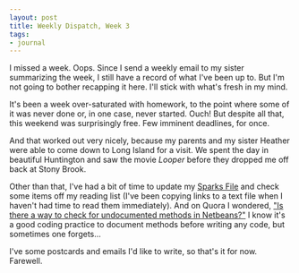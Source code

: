 ```yaml
---
layout: post
title: Weekly Dispatch, Week 3
tags:
- journal
---
```


I missed a week.  Oops.  Since I send a weekly email to my sister summarizing the week, I still have a record of what I've been up to.  But I'm not going to bother recapping it here.  I'll stick with what's fresh in my mind.

It's been a week over-saturated with homework, to the point where some of it was never done or, in one case, never started.  Ouch!  But despite all that, this weekend was surprisingly free.  Few imminent deadlines, for once.

And that worked out very nicely, because my parents and my sister Heather were able to come down to Long Island for a visit.  We spent the day in beautiful Huntington and saw the movie *Looper* before they dropped me off back at Stony Brook.  

Other than that, I've had a bit of time to update my [Sparks File](https://medium.com/the-writers-room/8d6e7df7ae58) and check some items off my reading list (I've been copying links to a text file when I haven't had time to read them immediately).  And on Quora I wondered, ["Is there a way to check for undocumented methods in Netbeans?"](http://www.quora.com/NetBeans/Is-there-a-way-to-check-for-undocumented-methods-in-Netbeans)  I know it's a good coding practice to document methods before writing any code, but sometimes one forgets...

I've some postcards and emails I'd like to write, so that's it for now.  Farewell.
